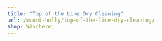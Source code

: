 ```yaml
---
title: "Top of the Line Dry Cleaning"
url: /mount-holly/top-of-the-line-dry-cleaning/
shop: Wäscherei
---
```

